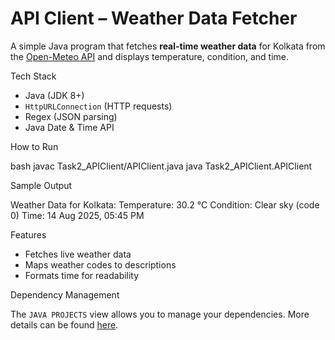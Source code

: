 
# API Client – Weather Data Fetcher

A simple Java program that fetches **real-time weather data** for Kolkata from the [Open-Meteo API](https://open-meteo.com/) and displays temperature, condition, and time.

 Tech Stack

* Java (JDK 8+)
* `HttpURLConnection` (HTTP requests)
* Regex (JSON parsing)
* Java Date & Time API

 How to Run

bash
javac Task2_APIClient/APIClient.java
java Task2_APIClient.APIClient

Sample Output 

Weather Data for Kolkata:
Temperature: 30.2 °C
Condition: Clear sky (code 0)
Time: 14 Aug 2025, 05:45 PM

Features

* Fetches live weather data
* Maps weather codes to descriptions
* Formats time for readability

Dependency Management

The `JAVA PROJECTS` view allows you to manage your dependencies. More details can be found [here](https://github.com/microsoft/vscode-java-dependency#manage-dependencies).

